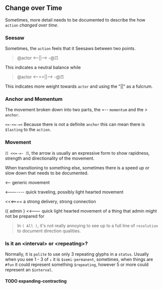 ## Change over Time
Sometimes, more detail needs to be documented to describe the how `action` _changed over time_.

### Seesaw
Sometimes, the `action` feels that it Seesaws between two points.

> @actor <--||--> -@☶ 

This indicates a neutral balance while

> @actor <--==||--> -@☶ 

This indicates more weight towards `actor` and using the "||" as a fulcrum.

### Anchor and Momentum

The movement broken down into two parts, the _=--_ `momentum` and the _>_ `anchor`.

`<=-<=-=<` Because there is not a definite `anchor` this can mean there is `$lasting` to the `action`.

### Movement
`☶ <<=-=- ☶`, the arrow is usually an expressive form to show rapidness, strength and directionality of the movement.

When transitioning to something else, sometimes there is a speed up or slow down that needs to be documented.

<-- generic movement

<------- quick traveling, possibly light hearted movement

<<<==== a strong delivery, strong connection

({ admin } <<--- quick light hearted movement of a thing that admin might not be prepared for

> In `( All )`, it's not really annoying to see up to a full line of `resolution` to document direction qualities.

### Is it an \<interval\> or \<repeating\>?
Normally, it is `polite` to use only 3 repeating glyphs in a `status`.  Usually when you see 1 - 3 of `↓` it is `$semi-permanent`, sometimes, when things are `#fun` it could represent something `$repeating`, however 5 or more could represent an `$interval`.

#### TODO expanding-contracting

